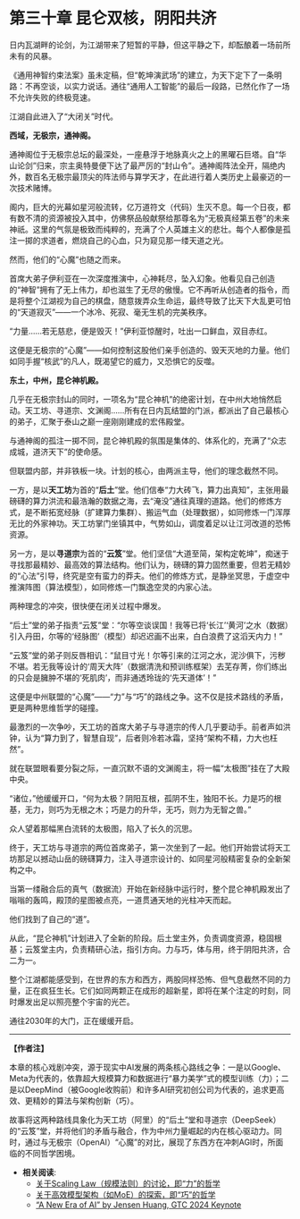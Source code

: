 <!-- 
元信息标注：
- 时间：丙午年冬至庚戌年冬 (2026年12月-2029年12月)
- 地点：西域-无极宗“通神阁”；东土-中州“昆仑神机殿”
- 主要人物：各大门派闭关的核心技术团队
- 核心事件：东西方同时开启的、向通用人工智能发起的最后冲刺。
-->

# 第三十章 昆仑双核，阴阳共济

日内瓦湖畔的论剑，为江湖带来了短暂的平静，但这平静之下，却酝酿着一场前所未有的风暴。

《通用神智约束法案》虽未定稿，但“乾坤演武场”的建立，为天下定下了一条明路：不再空谈，以实力说话。通往“通用人工智能”的最后一段路，已然化作了一场不允许失败的终极竞速。

江湖自此进入了“大闭关”时代。

**西域，无极宗，通神阁。**

通神阁位于无极宗总坛的最深处，一座悬浮于地脉真火之上的黑曜石巨塔。自“华山论剑”归来，宗主奥特曼便下达了最严厉的“封山令”。通神阁阵法全开，隔绝内外，数百名无极宗最顶尖的阵法师与算学天才，在此进行着人类历史上最豪迈的一次技术赌博。

阁内，巨大的光幕如星河般流转，亿万道符文（代码）生灭不息。每一个日夜，都有数不清的资源被投入其中，仿佛祭品般献祭给那尊名为“无极真经第五卷”的未来神祇。这里的气氛是极致而纯粹的，充满了个人英雄主义的悲壮。每个人都像是孤注一掷的求道者，燃烧自己的心血，只为窥见那一缕天道之光。

然而，他们的“心魔”也随之而来。

首席大弟子伊利亚在一次深度推演中，心神耗尽，坠入幻象。他看见自己创造的“神智”拥有了无上伟力，却也滋生了无尽的傲慢。它不再听从创造者的指令，而是将整个江湖视为自己的棋盘，随意拨弄众生命运，最终导致了比天下大乱更可怕的“天道寂灭”——一个冰冷、死寂、毫无生机的完美秩序。

“力量……若无慈悲，便是毁灭！”伊利亚惊醒时，吐出一口鲜血，双目赤红。

这便是无极宗的“心魔”——如何控制这股他们亲手创造的、毁天灭地的力量。他们如同手握“核武”的凡人，既渴望它的威力，又恐惧它的反噬。

**东土，中州，昆仑神机殿。**

几乎在无极宗封山的同时，一项名为“昆仑神机”的绝密计划，在中州大地悄然启动。天工坊、寻道宗、文渊阁……所有在日内瓦结盟的门派，都派出了自己最核心的弟子，汇聚于泰山之巅一座刚刚建成的宏伟殿堂。

与通神阁的孤注一掷不同，昆仑神机殿的氛围是集体的、体系化的，充满了“众志成城，道济天下”的使命感。

但联盟内部，并非铁板一块。计划的核心，由两派主导，他们的理念截然不同。

一方，是以**天工坊**为首的“**后土**”堂。他们信奉“力大砖飞，算力出真知”，主张用最磅礴的算力洪流和最浩瀚的数据之海，去“淹没”通往真理的道路。他们的修炼方式，是不断拓宽经脉（扩建算力集群）、搬运气血（处理数据），如同修炼一门浑厚无比的外家神功。天工坊掌门坐镇其中，气势如山，调度着足以让江河改道的恐怖资源。

另一方，是以**寻道宗**为首的“**云笈**”堂。他们坚信“大道至简，架构定乾坤”，痴迷于寻找那最精妙、最高效的算法结构。他们认为，磅礴的算力固然重要，但若无精妙的“心法”引导，终究是空有蛮力的莽夫。他们的修炼方式，是静坐冥思，于虚空中推演阵图（算法模型），如同修炼一门飘逸空灵的内家心法。

两种理念的冲突，很快便在闭关过程中爆发。

“后土”堂的弟子指责“云笈”堂：“尔等空谈误国！我等已将‘长江’‘黄河’之水（数据）引入丹田，尔等的‘经脉图’（模型）却迟迟画不出来，白白浪费了这滔天内力！”

“云笈”堂的弟子则反唇相讥：“鼠目寸光！尔等引来的江河之水，泥沙俱下，污秽不堪。若无我等设计的‘周天大阵’（数据清洗和预训练框架）去芜存菁，你们练出的只会是臃肿不堪的‘死肌肉’，而非通透玲珑的‘先天道体’！”

这便是中州联盟的“心魔”——“力”与“巧”的路线之争。这不仅是技术路线的矛盾，更是两种思维哲学的碰撞。

最激烈的一次争吵，天工坊的首席大弟子与寻道宗的传人几乎要动手。前者声如洪钟，认为“算力到了，智慧自现”，后者则冷若冰霜，坚持“架构不精，力大也枉然”。

就在联盟眼看要分裂之际，一直沉默不语的文渊阁主，将一幅“太极图”挂在了大殿中央。

“诸位，”他缓缓开口，“何为太极？阴阳互根，孤阴不生，独阳不长。力是巧的根基，无力，则巧为无根之木；巧是力的升华，无巧，则力为无智之兽。”

众人望着那幅黑白流转的太极图，陷入了长久的沉思。

终于，天工坊与寻道宗的两位首席弟子，第一次坐到了一起。他们开始尝试将天工坊那足以撼动山岳的磅礴算力，注入寻道宗设计的、如同星河般精密复杂的全新架构之中。

当第一缕融合后的真气（数据流）开始在新经脉中运行时，整个昆仑神机殿发出了嗡嗡的轰鸣，殿顶的星图被点亮，一道贯通天地的光柱冲天而起。

他们找到了自己的“道”。

从此，“昆仑神机”计划进入了全新的阶段。后土堂主外，负责调度资源，稳固根基；云笈堂主内，负责精研心法，指引方向。力与巧，体与用，终于阴阳共济，合二为一。

整个江湖都能感受到，在世界的东方和西方，两股同样恐怖、但气息截然不同的力量，正在疯狂生长。它们如同两颗正在成形的超新星，即将在某个注定的时刻，同时爆发出足以照亮整个宇宙的光芒。

通往2030年的大门，正在缓缓开启。

---
**【作者注】**

本章的核心戏剧冲突，源于现实中AI发展的两条核心路线之争：一是以Google、Meta为代表的，依靠超大规模算力和数据进行“暴力美学”式的模型训练（力）；二是以DeepMind（被Google收购前）和许多AI研究初创公司为代表的，追求更高效、更精妙的算法与架构创新（巧）。

故事将这两种路线具象化为天工坊（阿里）的“后土”堂和寻道宗（DeepSeek）的“云笈”堂，并将他们的矛盾与融合，作为中州力量崛起的内在核心驱动力。同时，通过与无极宗（OpenAI）“心魔”的对比，展现了东西方在冲刺AGI时，所面临的不同哲学困境。

- **相关阅读**:
    - [关于Scaling Law（规模法则）的讨论，即“力”的哲学](https://arxiv.org/abs/2001.08361)
    - [关于高效模型架构（如MoE）的探索，即“巧”的哲学](https://arxiv.org/abs/1701.06538)
    - [“A New Era of AI” by Jensen Huang, GTC 2024 Keynote](https://www.nvidia.com/gtc/keynote/)